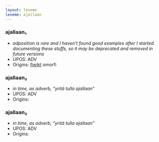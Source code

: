 ```yaml
---
layout: lexeme
lexeme: ajallaan
---
```


###  ajallaan₁

* _adposition is rare and I haven't found good examples after I started documenting these stuffs, so it may be deprecated and removed in future versions_
* UPOS:  ADV
* Origins: [fiwikt](https://fi.wiktionary.org/wiki/ajallaan) omorfi 


###  ajallaan₂

* _in time, as adverb, “yritä tulla ajallaan“_
* UPOS:  ADV
* Origins: 


###  ajallaan₂

* _in time, as adverb, “yritä tulla ajallaan”_
* UPOS:  ADV
* Origins: 

